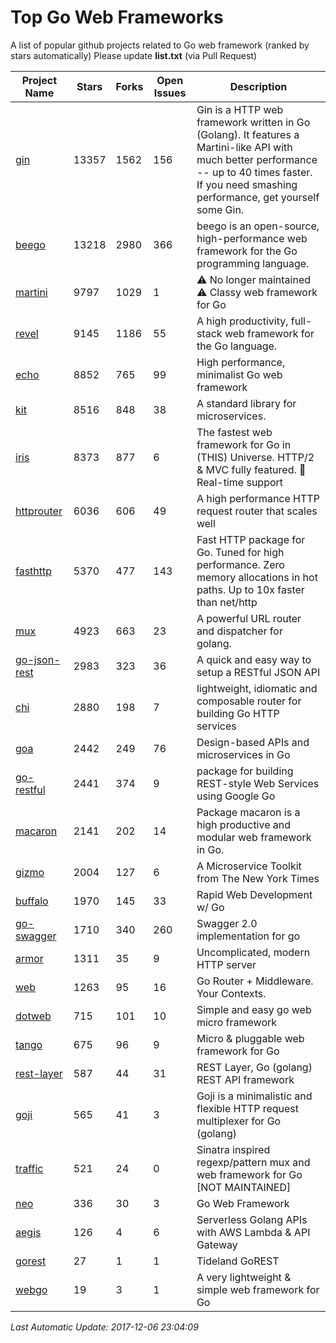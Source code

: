 # Top Go Web Frameworks
A list of popular github projects related to Go web framework (ranked by stars automatically)
Please update **list.txt** (via Pull Request)

| Project Name | Stars | Forks | Open Issues | Description |
| ------------ | ----- | ----- | ----------- | ----------- |
| [gin](https://github.com/gin-gonic/gin) | 13357 | 1562 | 156 | Gin is a HTTP web framework written in Go (Golang). It features a Martini-like API with much better performance -- up to 40 times faster. If you need smashing performance, get yourself some Gin. |
| [beego](https://github.com/astaxie/beego) | 13218 | 2980 | 366 | beego is an open-source, high-performance web framework for the Go programming language. |
| [martini](https://github.com/go-martini/martini) | 9797 | 1029 | 1 | ⚠️ No longer maintained ⚠️  Classy web framework for Go |
| [revel](https://github.com/revel/revel) | 9145 | 1186 | 55 | A high productivity, full-stack web framework for the Go language. |
| [echo](https://github.com/labstack/echo) | 8852 | 765 | 99 | High performance, minimalist Go web framework |
| [kit](https://github.com/go-kit/kit) | 8516 | 848 | 38 | A standard library for microservices. |
| [iris](https://github.com/kataras/iris) | 8373 | 877 | 6 | The fastest web framework for Go in (THIS) Universe. HTTP/2 & MVC fully featured. :gift: Real-time support |
| [httprouter](https://github.com/julienschmidt/httprouter) | 6036 | 606 | 49 | A high performance HTTP request router that scales well |
| [fasthttp](https://github.com/valyala/fasthttp) | 5370 | 477 | 143 | Fast HTTP package for Go. Tuned for high performance. Zero memory allocations in hot paths. Up to 10x faster than net/http |
| [mux](https://github.com/gorilla/mux) | 4923 | 663 | 23 | A powerful URL router and dispatcher for golang. |
| [go-json-rest](https://github.com/ant0ine/go-json-rest) | 2983 | 323 | 36 | A quick and easy way to setup a RESTful JSON API |
| [chi](https://github.com/go-chi/chi) | 2880 | 198 | 7 | lightweight, idiomatic and composable router for building Go HTTP services |
| [goa](https://github.com/goadesign/goa) | 2442 | 249 | 76 | Design-based APIs and microservices in Go |
| [go-restful](https://github.com/emicklei/go-restful) | 2441 | 374 | 9 | package for building REST-style Web Services using Google Go |
| [macaron](https://github.com/go-macaron/macaron) | 2141 | 202 | 14 | Package macaron is a high productive and modular web framework in Go. |
| [gizmo](https://github.com/NYTimes/gizmo) | 2004 | 127 | 6 | A Microservice Toolkit from The New York Times |
| [buffalo](https://github.com/gobuffalo/buffalo) | 1970 | 145 | 33 | Rapid Web Development w/ Go |
| [go-swagger](https://github.com/go-swagger/go-swagger) | 1710 | 340 | 260 | Swagger 2.0 implementation for go |
| [armor](https://github.com/labstack/armor) | 1311 | 35 | 9 | Uncomplicated, modern HTTP server |
| [web](https://github.com/gocraft/web) | 1263 | 95 | 16 | Go Router + Middleware. Your Contexts. |
| [dotweb](https://github.com/devfeel/dotweb) | 715 | 101 | 10 | Simple and easy go web micro framework |
| [tango](https://github.com/lunny/tango) | 675 | 96 | 9 | Micro & pluggable web framework for Go |
| [rest-layer](https://github.com/rs/rest-layer) | 587 | 44 | 31 | REST Layer, Go (golang) REST API framework |
| [goji](https://github.com/goji/goji) | 565 | 41 | 3 | Goji is a minimalistic and flexible HTTP request multiplexer for Go (golang) |
| [traffic](https://github.com/pilu/traffic) | 521 | 24 | 0 | Sinatra inspired regexp/pattern mux and web framework for Go [NOT MAINTAINED] |
| [neo](https://github.com/ivpusic/neo) | 336 | 30 | 3 | Go Web Framework |
| [aegis](https://github.com/tmaiaroto/aegis) | 126 | 4 | 6 | Serverless Golang APIs with AWS Lambda & API Gateway |
| [gorest](https://github.com/tideland/gorest) | 27 | 1 | 1 | Tideland GoREST |
| [webgo](https://github.com/bnkamalesh/webgo) | 19 | 3 | 1 | A very lightweight & simple web framework for Go |

*Last Automatic Update: 2017-12-06 23:04:09*